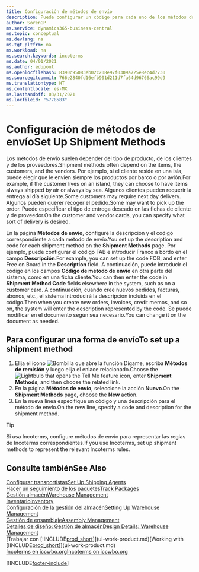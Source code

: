 ```yaml
---
title: Configuración de métodos de envío
description: Puede configurar un código para cada uno de los métodos de envío ofrecidos e indicar información sobre ellos.
author: SorenGP
ms.service: dynamics365-business-central
ms.topic: conceptual
ms.devlang: na
ms.tgt_pltfrm: na
ms.workload: na
ms.search.keywords: incoterms
ms.date: 04/01/2021
ms.author: edupont
ms.openlocfilehash: 8390c95083eb02c208e97f0309a725e8ec4d7730
ms.sourcegitcommit: 766e2840fd16efb901d211d7fa64d96766ac99d9
ms.translationtype: HT
ms.contentlocale: es-MX
ms.lasthandoff: 03/31/2021
ms.locfileid: "5778583"
---
```

# <a name="set-up-shipment-methods"></a><span data-ttu-id="7f6ec-103">Configuración de métodos de envío</span><span class="sxs-lookup"><span data-stu-id="7f6ec-103">Set Up Shipment Methods</span></span>

<span data-ttu-id="7f6ec-104">Los métodos de envío suelen depender del tipo de producto, de los clientes y de los proveedores.</span><span class="sxs-lookup"><span data-stu-id="7f6ec-104">Shipment methods often depend on the items, the customers, and the vendors.</span></span> <span data-ttu-id="7f6ec-105">Por ejemplo, si el cliente reside en una isla, puede elegir que le envíen siempre los productos por barco o por avión.</span><span class="sxs-lookup"><span data-stu-id="7f6ec-105">For example, if the customer lives on an island, they can choose to have items always shipped by air or always by sea.</span></span> <span data-ttu-id="7f6ec-106">Algunos clientes pueden requerir la entrega al día siguiente.</span><span class="sxs-lookup"><span data-stu-id="7f6ec-106">Some customers may require next day delivery.</span></span> <span data-ttu-id="7f6ec-107">Algunos pueden querer recoger el pedido.</span><span class="sxs-lookup"><span data-stu-id="7f6ec-107">Some may want to pick up the order.</span></span> <span data-ttu-id="7f6ec-108">Puede especificar el tipo de entrega deseado en las fichas de cliente y de proveedor.</span><span class="sxs-lookup"><span data-stu-id="7f6ec-108">On the customer and vendor cards, you can specify what sort of delivery is desired.</span></span>

<span data-ttu-id="7f6ec-109">En la página **Métodos de envío**, configure la descripción y el código correspondiente a cada método de envío.</span><span class="sxs-lookup"><span data-stu-id="7f6ec-109">You set up the description and code for each shipment method on the **Shipment Methods** page.</span></span> <span data-ttu-id="7f6ec-110">Por ejemplo, puede configurar el código FAB e introducir Franco a bordo en el campo **Descripción**.</span><span class="sxs-lookup"><span data-stu-id="7f6ec-110">For example, you can set up the code FOB, and enter Free on Board in the **Description** field.</span></span> <span data-ttu-id="7f6ec-111">A continuación, puede introducir el código en los campos **Código de método de envío** en otra parte del sistema, como en una ficha cliente.</span><span class="sxs-lookup"><span data-stu-id="7f6ec-111">You can then enter the code in **Shipment Method Code** fields elsewhere in the system, such as on a customer card.</span></span> <span data-ttu-id="7f6ec-112">A continuación, cuando cree nuevos pedidos, facturas, abonos, etc., el sistema introducirá la descripción incluida en el código.</span><span class="sxs-lookup"><span data-stu-id="7f6ec-112">Then when you create new orders, invoices, credit memos, and so on, the system will enter the description represented by the code.</span></span> <span data-ttu-id="7f6ec-113">Se puede modificar en el documento según sea necesario.</span><span class="sxs-lookup"><span data-stu-id="7f6ec-113">You can change it on the document as needed.</span></span>

## <a name="to-set-up-a-shipment-method"></a><span data-ttu-id="7f6ec-114">Para configurar una forma de envío</span><span class="sxs-lookup"><span data-stu-id="7f6ec-114">To set up a shipment method</span></span>

1. <span data-ttu-id="7f6ec-115">Elija el icono ![Bombilla que abre la función Dígame](media/ui-search/search_small.png "Dígame qué desea hacer"), escriba **Métodos de remisión** y luego elija el enlace relacionado.</span><span class="sxs-lookup"><span data-stu-id="7f6ec-115">Choose the ![Lightbulb that opens the Tell Me feature](media/ui-search/search_small.png "Tell me what you want to do") icon, enter **Shipment Methods**, and then choose the related link.</span></span>
2. <span data-ttu-id="7f6ec-116">En la página **Métodos de envío**, seleccione la acción **Nuevo**.</span><span class="sxs-lookup"><span data-stu-id="7f6ec-116">On the **Shipment Methods** page, choose the **New** action.</span></span>
3. <span data-ttu-id="7f6ec-117">En la nueva línea especifique un código y una descripción para el método de envío.</span><span class="sxs-lookup"><span data-stu-id="7f6ec-117">On the new line, specify a code and description for the shipment method.</span></span>

> [!TIP]
> <span data-ttu-id="7f6ec-118">Si usa Incoterms, configure métodos de envío para representar las reglas de Incoterms correspondientes.</span><span class="sxs-lookup"><span data-stu-id="7f6ec-118">If you use Incoterms, set up shipment methods to represent the relevant Incoterms rules.</span></span>  

## <a name="see-also"></a><span data-ttu-id="7f6ec-119">Consulte también</span><span class="sxs-lookup"><span data-stu-id="7f6ec-119">See Also</span></span>

[<span data-ttu-id="7f6ec-120">Configurar transportistas</span><span class="sxs-lookup"><span data-stu-id="7f6ec-120">Set Up Shipping Agents</span></span>](sales-how-to-set-up-shipping-agents.md)  
[<span data-ttu-id="7f6ec-121">Hacer un seguimiento de los paquetes</span><span class="sxs-lookup"><span data-stu-id="7f6ec-121">Track Packages</span></span>](sales-how-track-packages.md)  
[<span data-ttu-id="7f6ec-122">Gestión almacén</span><span class="sxs-lookup"><span data-stu-id="7f6ec-122">Warehouse Management</span></span>](warehouse-manage-warehouse.md)  
[<span data-ttu-id="7f6ec-123">Inventario</span><span class="sxs-lookup"><span data-stu-id="7f6ec-123">Inventory</span></span>](inventory-manage-inventory.md)  
[<span data-ttu-id="7f6ec-124">Configuración de la gestión del almacén</span><span class="sxs-lookup"><span data-stu-id="7f6ec-124">Setting Up Warehouse Management</span></span>](warehouse-setup-warehouse.md)  
[<span data-ttu-id="7f6ec-125">Gestión de ensamblaje</span><span class="sxs-lookup"><span data-stu-id="7f6ec-125">Assembly Management</span></span>](assembly-assemble-items.md)  
[<span data-ttu-id="7f6ec-126">Detalles de diseño: Gestión de almacén</span><span class="sxs-lookup"><span data-stu-id="7f6ec-126">Design Details: Warehouse Management</span></span>](design-details-warehouse-management.md)  
<span data-ttu-id="7f6ec-127">[Trabajar con [!INCLUDE[prod_short](includes/prod_short.md)]](ui-work-product.md)</span><span class="sxs-lookup"><span data-stu-id="7f6ec-127">[Working with [!INCLUDE[prod_short](includes/prod_short.md)]](ui-work-product.md)</span></span>  
[<span data-ttu-id="7f6ec-128">Incoterms en iccwbo.org</span><span class="sxs-lookup"><span data-stu-id="7f6ec-128">Incoterms on iccwbo.org</span></span>](https://iccwbo.org/resources-for-business/incoterms-rules)  

[!INCLUDE[footer-include](includes/footer-banner.md)]